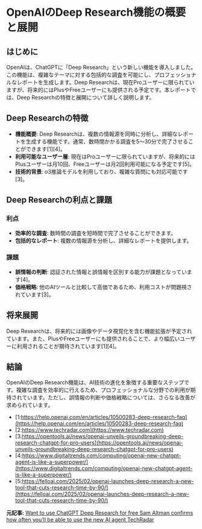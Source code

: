 # OpenAIのDeep Research機能の概要と展開
## はじめに

OpenAIは、ChatGPTに「Deep Research」という新しい機能を導入しました。この機能は、複雑なテーマに対する包括的な調査を可能にし、プロフェッショナルなレポートを生成します。Deep Researchは、現在Proユーザーに限られていますが、将来的にはPlusやFreeユーザーにも提供される予定です。本レポートでは、Deep Researchの特徴と展開について詳しく説明します。

## Deep Researchの特徴

- **機能概要**: Deep Researchは、複数の情報源を同時に分析し、詳細なレポートを生成する機能です。通常、数時間かかる調査を5〜30分で完了させることができます[1][4]。
- **利用可能なユーザー層**: 現在はProユーザーに限られていますが、将来的にはPlusユーザーは月10回、Freeユーザーは月2回利用可能になる予定です[5]。
- **技術的背景**: o3推論モデルを利用しており、複雑な質問にも対応可能です[3]。

## Deep Researchの利点と課題

### 利点
- **効率的な調査**: 数時間の調査を短時間で完了させることができます。
- **包括的なレポート**: 複数の情報源を分析し、詳細なレポートを提供します。

### 課題
- **誤情報の判断**: 認証された情報と誤情報を区別する能力が課題となっています[4]。
- **価格戦略**: 他のAIツールと比較して高価であるため、利用コストが問題視されています[3]。

## 将来展開

Deep Researchは、将来的には画像やデータ視覚化を含む機能拡張が予定されています。また、PlusやFreeユーザーにも提供されることで、より幅広いユーザーに利用されることが期待されています[1][4]。

## 結論

OpenAIのDeep Research機能は、AI技術の進化を象徴する重要なステップです。複雑な調査を効率的に行えるため、プロフェッショナルな分野での利用が期待されています。ただし、誤情報の判断や価格戦略については、さらなる改善が求められています。
- [1:https://help.openai.com/en/articles/10500283-deep-research-faq](https://help.openai.com/en/articles/10500283-deep-research-faq)
- [2:https://www.techradar.com](https://www.techradar.com)
- [3:https://opentools.ai/news/openai-unveils-groundbreaking-deep-research-chatgpt-for-pro-users](https://opentools.ai/news/openai-unveils-groundbreaking-deep-research-chatgpt-for-pro-users)
- [4:https://www.digitaltrends.com/computing/openai-new-chatgpt-agent-is-like-a-superpower/](https://www.digitaltrends.com/computing/openai-new-chatgpt-agent-is-like-a-superpower/)
- [5:https://felloai.com/2025/02/openai-launches-deep-research-a-new-tool-that-cuts-research-time-by-90/](https://felloai.com/2025/02/openai-launches-deep-research-a-new-tool-that-cuts-research-time-by-90/)


**元記事:** [Want to use ChatGPT Deep Research for free Sam Altman confirms how often you’ll be able to use the new AI agent TechRadar](https://www.techradar.com/computing/artificial-intelligence/want-to-use-chatgpt-deep-research-for-free-sam-altman-confirms-how-often-youll-be-able-to-use-the-new-ai-agent)